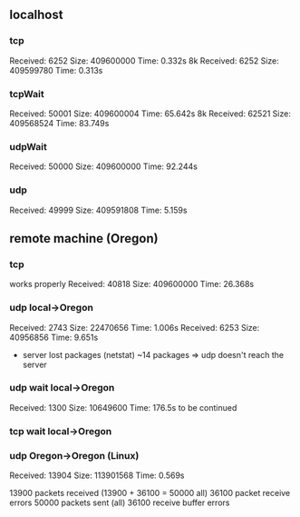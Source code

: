 ## localhost

### tcp

Received: 6252 Size: 409600000 Time: 0.332s 8k 
Received: 6252 Size: 409599780 Time: 0.313s

### tcpWait

Received: 50001 Size: 409600004 Time: 65.642s 8k 
Received: 62521 Size: 409568524 Time: 83.749s

### udpWait

Received: 50000 Size: 409600000 Time: 92.244s

### udp

Received: 49999 Size: 409591808 Time: 5.159s

## remote machine (Oregon)

### tcp

works properly Received: 40818 Size: 409600000 Time: 26.368s

### udp local->Oregon

Received: 2743 Size: 22470656 Time: 1.006s Received: 6253 Size: 40956856 Time: 9.651s

- server lost packages (netstat) ~14 packages => udp doesn't reach the server

### udp wait local->Oregon

Received: 1300 Size: 10649600 Time: 176.5s to be continued

### tcp wait local->Oregon


### udp Oregon->Oregon (Linux)

Received: 13904 Size: 113901568 Time: 0.569s

13900 packets received (13900 + 36100 = 50000 all)
36100 packet receive errors 50000 packets sent (all)
36100 receive buffer errors

